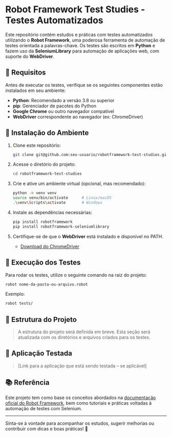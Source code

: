 # Robot Framework Test Studies - Testes Automatizados

Este repositório contém estudos e práticas com testes automatizados utilizando o **Robot Framework**, uma poderosa ferramenta de automação de testes orientada a palavras-chave. Os testes são escritos em **Python** e fazem uso da **SeleniumLibrary** para automação de aplicações web, com suporte do **WebDriver**.

## 📌 Requisitos

Antes de executar os testes, verifique se os seguintes componentes estão instalados em seu ambiente:

- **Python**: Recomendado a versão 3.8 ou superior  
- **pip**: Gerenciador de pacotes do Python  
- **Google Chrome** ou outro navegador compatível  
- **WebDriver** correspondente ao navegador (ex: ChromeDriver)

## 🚀 Instalação do Ambiente

1. Clone este repositório:  
   ```bash
   git clone git@github.com:seu-usuario/robotframework-test-studies.git
   ```

2. Acesse o diretório do projeto:  
   ```bash
   cd robotframework-test-studies
   ```

3. Crie e ative um ambiente virtual (opcional, mas recomendado):  
   ```bash
   python -m venv venv
   source venv/bin/activate      # Linux/macOS  
   .\venv\Scripts\activate       # Windows
   ```

4. Instale as dependências necessárias:  
   ```bash
   pip install robotframework
   pip install robotframework-seleniumlibrary
   ```

5. Certifique-se de que o **WebDriver** está instalado e disponível no PATH.  
   - [Download do ChromeDriver](https://sites.google.com/a/chromium.org/chromedriver/downloads)

## 🥾 Execução dos Testes

Para rodar os testes, utilize o seguinte comando na raiz do projeto:

```bash
robot nome-da-pasta-ou-arquivo.robot
```

Exemplo:

```bash
robot tests/
```

## 📂 Estrutura do Projeto

> A estrutura do projeto será definida em breve. Esta seção será atualizada com os diretórios e arquivos criados para os testes.

## 🧪 Aplicação Testada

> [Link para a aplicação que está sendo testada – se aplicável]

## 📚 Referência

Este projeto tem como base os conceitos abordados na [documentação oficial do Robot Framework](https://robotframework.org/), bem como tutoriais e práticas voltadas à automação de testes com Selenium.

---

Sinta-se à vontade para acompanhar os estudos, sugerir melhorias ou contribuir com dicas e boas práticas! 🚀
